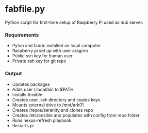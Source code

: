 # fabfile.py
Python script for first-time setup of Raspberry Pi used as hub server.

### Requirements
- Pyton and fabric installed on local computer
- Raspberry pi set up with user aragorn
- Public ssh key for human user
- Private ssh key for git repo

### Output
- Updates packages
- Adds user /.local/bin to $PATH
- Installs Ansible
- Creates user .ssh directory and copies keys
- Mounts external drive to /mnt/ark01
- Creates /repos/serenity and clones repo
- Creates /etc/ansible and populates with config from repo folder
- Runs nexus-refresh playbook
- Restarts pi
